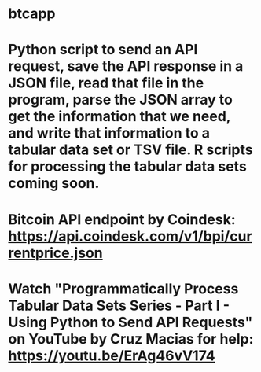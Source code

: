 # btcapp
# Python script to send an API request, save the API response in a JSON file, read that file in the program, parse the JSON array to get the information that we need, and write that information to a tabular data set or TSV file. R scripts for processing the tabular data sets coming soon.
# Bitcoin API endpoint by Coindesk: https://api.coindesk.com/v1/bpi/currentprice.json
# Watch "Programmatically Process Tabular Data Sets Series - Part I - Using Python to Send API Requests" on YouTube by Cruz Macias for help: https://youtu.be/ErAg46vV174

